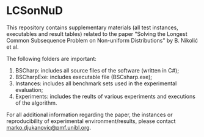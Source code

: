 # LCSonNuD
This repository contains supplementary materials (all test instances, executables and result tables) related to the paper "Solving the Longest Common Subsequence Problem on Non-uniform Distributions" by B. Nikolić et al. 

The following folders are important:
1) BSCharp: includes all source files of the software (written in C#);
2) BSCharpExe: includes executable file (BSCsharp.exe);
3) Instances: includes all benchmark sets used in the experimental evaluation;
4) Experiments: includes the reults of various experiments and executions of the algorithm.

For all additional information regarding the paper, the instances or reproducibility of experimental environment/results, please contact marko.djukanovic@pmf.unibl.org.
